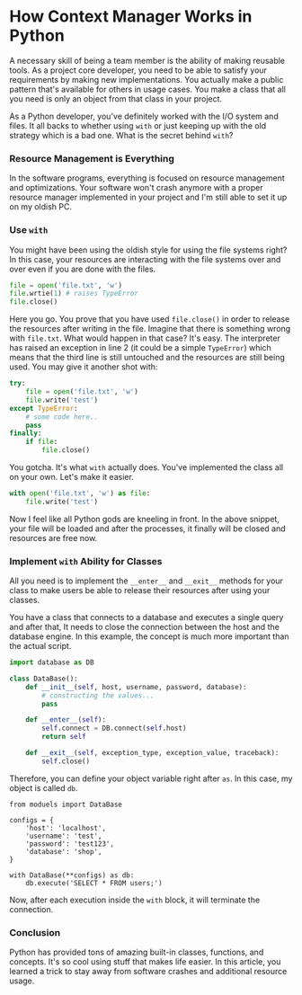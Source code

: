 # How Context Manager Works in Python

A necessary skill of being a team member is the ability of making reusable tools. As a project core developer, you need to be able to satisfy your requirements by making new implementations. You actually make a public pattern that's available for others in usage cases. You make a class that all you need is only an object from that class in your project.

As a Python developer, you've definitely worked with the I/O system and files. It all backs to whether using `with` or just keeping up with the old strategy which is a bad one. What is the secret behind `with`?

### Resource Management is Everything
In the software programs, everything is focused on resource management and optimizations. Your software won't crash anymore with a proper resource manager implemented in your project and I'm still able to set it up on my oldish PC.

### Use `with`
You might have been using the oldish style for using the file systems right? In this case, your resources are interacting with the file systems over and over even if you are done with the files.

```python
file = open('file.txt', 'w')
file.wrtie(1) # raises TypeError
file.close()
```

Here you go. You prove that you have used `file.close()` in order to release the resources after writing in the file. Imagine that there is something wrong with `file.txt`. What would happen in that case? It's easy. The interpreter has raised an exception in line 2 (it could be a simple `TypeError`) which means that the third line is still untouched and the resources are still being used. You may give it another shot with:

```python
try:
    file = open('file.txt', 'w')
    file.write('test')
except TypeError:
    # some code here..
    pass
finally:
    if file:
        file.close()
```

You gotcha. It's what `with` actually does. You've implemented the class all on your own. Let's make it easier.

```python
with open('file.txt', 'w') as file:
    file.write('test')
```

Now I feel like all Python gods are kneeling in front. In the above snippet, your file will be loaded and after the processes, it finally will be closed and resources are free now.

### Implement `with` Ability for Classes
All you need is to implement the `__enter__` and `__exit__` methods for your class to make users be able to release their resources after using your classes.

You have a class that connects to a database and executes a single query and after that, It needs to close the connection between the host and the database engine. In this example, the concept is much more important than the actual script.

```python
import database as DB

class DataBase():
    def __init__(self, host, username, password, database):
        # constructing the values...
        pass

    def __enter__(self):
        self.connect = DB.connect(self.host)
        return self

    def __exit__(self, exception_type, exception_value, traceback):
        self.close()
```

Therefore, you can define your object variable right after `as`. In this case, my object is called `db`.

```
from moduels import DataBase

configs = {
    'host': 'localhost',
    'username': 'test',
    'password': 'test123',
    'database': 'shop',
}

with DataBase(**configs) as db:
    db.execute('SELECT * FROM users;')
```

Now, after each execution inside the `with` block, it will terminate the connection.

### Conclusion
Python has provided tons of amazing built-in classes, functions, and concepts. It's so cool using stuff that makes life easier. In this article, you learned a trick to stay away from software crashes and additional resource usage.